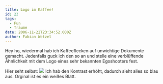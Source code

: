 ```yaml
---
title: Logo im Kaffee!
id: 23
tags:
  - Fun
  - Träume
date: 2006-11-22T23:34:52.000Z
author: Fabian Wetzel
---
```


Hey ho, wiedermal hab ich Kaffeeflecken auf <span style="text-decoration: line-through;">un</span>wichtige Dokumente gemacht. Jedenfalls guck ich den so an und stelle eine verblüffende Ähnlichkeit mit dem Logo eines sehr bekannten Egoshooters fest.

Hier seht selbst:
![](https://az275061.vo.msecnd.net/blogmedia/2006/11/IMAGE_066k_thumb.jpg)
Ich hab den Kontrast erhöht, dadurch sieht alles so blau aus. Orginal ist es ein weißes Blatt.
